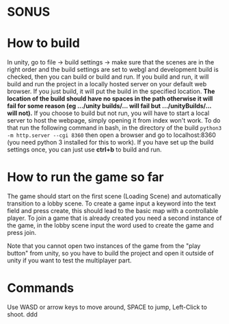 # SONUS

# How to build
In unity, go to file -> build settings -> make sure that the scenes are in the right order and the build settings are set to webgl and development build is checked, then you can build or build and run. If you build and run, it will build and run the project in a locally hosted server on your default web browser. If you just build, it will put the build in the specified location. **The location of the build should have no spaces in the path otherwise it will fail for some reason (eg .../unity builds/... will fail but .../unityBuilds/... will not).** If you choose to build but not run, you will have to start a local server to host the webpage, simply opening it from index won't work. To do that run the following command in bash, in the directory of the build ``` python3 -m http.server --cgi 8360 ``` then open a browser and go to localhost:8360 (you need python 3 installed for this to work).
If you have set up the build settings once, you can just use **ctrl+b** to build and run. 

# How to run the game so far

The game should start on the first scene (Loading Scene) and automatically transition to a lobby scene. To create a game input a keyword into the text field and press create, this should lead to the basic map with a controllable player. To join a game that is already created you need a second instance of the game, in the lobby scene input the word used to create the game and press join.

Note that you cannot open two instances of the game from the "play button" from unity, so you have to build the project and open it outside of unity if you want to test the multiplayer part.

# Commands

Use WASD or arrow keys to move around, SPACE to jump, Left-Click to shoot.
ddd
